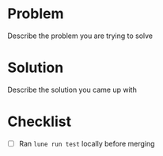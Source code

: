 # Problem

Describe the problem you are trying to solve

# Solution

Describe the solution you came up with

# Checklist

- [ ] Ran `lune run test` locally before merging
